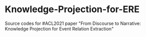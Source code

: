 # Knowledge-Projection-for-ERE
Source codes for #ACL2021 paper "From Discourse to Narrative: Knowledge Projection  for Event Relation Extraction"
